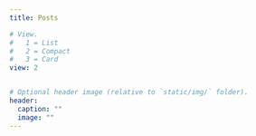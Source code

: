 ```yaml
---
title: Posts

# View.
#   1 = List
#   2 = Compact
#   3 = Card
view: 2


# Optional header image (relative to `static/img/` folder).
header:
  caption: ""
  image: ""
---
```

